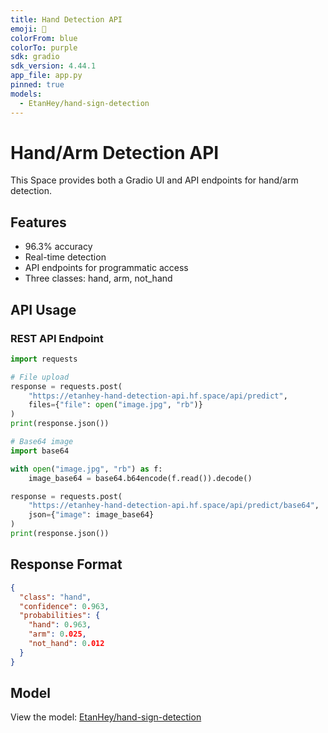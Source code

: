```yaml
---
title: Hand Detection API
emoji: 🤚
colorFrom: blue
colorTo: purple
sdk: gradio
sdk_version: 4.44.1
app_file: app.py
pinned: true
models:
  - EtanHey/hand-sign-detection
---
```


# Hand/Arm Detection API

This Space provides both a Gradio UI and API endpoints for hand/arm detection.

## Features
- 96.3% accuracy
- Real-time detection
- API endpoints for programmatic access
- Three classes: hand, arm, not_hand

## API Usage

### REST API Endpoint
```python
import requests

# File upload
response = requests.post(
    "https://etanhey-hand-detection-api.hf.space/api/predict",
    files={"file": open("image.jpg", "rb")}
)
print(response.json())

# Base64 image
import base64

with open("image.jpg", "rb") as f:
    image_base64 = base64.b64encode(f.read()).decode()

response = requests.post(
    "https://etanhey-hand-detection-api.hf.space/api/predict/base64",
    json={"image": image_base64}
)
print(response.json())
```

## Response Format
```json
{
  "class": "hand",
  "confidence": 0.963,
  "probabilities": {
    "hand": 0.963,
    "arm": 0.025,
    "not_hand": 0.012
  }
}
```

## Model
View the model: [EtanHey/hand-sign-detection](https://huggingface.co/EtanHey/hand-sign-detection)
